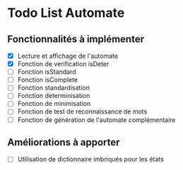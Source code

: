 # Todo List Automate

## Fonctionnalités à implémenter
- [x] Lecture et affichage de l'automate
- [x] Fonction de verification isDeter
- [ ] Fonction isStandard
- [ ] Fonction isComplete
- [ ] Fonction standardisation
- [ ] Fonction determinisation
- [ ] Fonction de minimisation
- [ ] Fonction de test de reconnaissance de mots
- [ ] Fonction de génération de l'automate complémentaire

## Améliorations à apporter
- [ ] Utilisation de dictionnaire imbriqués pour les états
